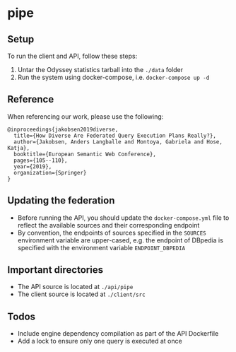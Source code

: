# pipe
## Setup
To run the client and API, follow these steps:

1. Untar the Odyssey statistics tarball into the `./data` folder
2. Run the system using docker-compose, i.e. `docker-compose up -d`

## Reference
When referencing our work, please use the following:
```
@inproceedings{jakobsen2019diverse,
  title={How Diverse Are Federated Query Execution Plans Really?},
  author={Jakobsen, Anders Langballe and Montoya, Gabriela and Hose, Katja},
  booktitle={European Semantic Web Conference},
  pages={105--110},
  year={2019},
  organization={Springer}
}
```

## Updating the federation
- Before running the API, you should update the `docker-compose.yml` file to reflect the available sources and their corresponding endpoint
- By convention, the endpoints of sources specified in the `SOURCES` environment variable are upper-cased, e.g. the endpoint of DBpedia is specified with the environment variable `ENDPOINT_DBPEDIA`

## Important directories
- The API source is located at `./api/pipe`
- The client source is located at `./client/src`

## Todos
- Include engine dependency compilation as part of the API Dockerfile
- Add a lock to ensure only one query is executed at once

